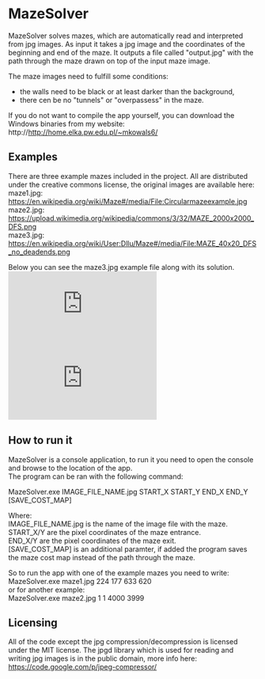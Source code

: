 # MazeSolver #
MazeSolver solves mazes, which are automatically read and interpreted from jpg images. As input it takes a jpg image and the coordinates of the beginning and end of the maze.
It outputs a file called "output.jpg" with the path through the maze drawn on top of the input maze image.

The maze images need to fulfill some conditions:
- the walls need to be black or at least darker than the background,
- there cen be no "tunnels" or "overpassess" in the maze.

If you do not want to compile the app yourself, you can download the Windows binaries from my website:   http://http://home.elka.pw.edu.pl/~mkowals6/

## Examples ##
There are three example mazes included in the project. All are distributed under the creative commons license, the original images are available here:  
maze1.jpg: https://en.wikipedia.org/wiki/Maze#/media/File:Circularmazeexample.jpg  
maze2.jpg: https://upload.wikimedia.org/wikipedia/commons/3/32/MAZE_2000x2000_DFS.png  
maze3.jpg: https://en.wikipedia.org/wiki/User:Dllu/Maze#/media/File:MAZE_40x20_DFS_no_deadends.png  

Below you can see the maze3.jpg example file along with its solution.  
![maze3.jpg](http://home.elka.pw.edu.pl/~mkowals6/lib/exe/fetch.php?media=wiki:maze3.jpg)  
![maze3_solved.jpg](http://home.elka.pw.edu.pl/~mkowals6/lib/exe/fetch.php?media=wiki:maze3_solved.jpg)

## How to run it ##
MazeSolver is a console application, to run it you need to open the console and browse to the location of the app.  
The program can be ran with the following command:

MazeSolver.exe IMAGE_FILE_NAME.jpg START_X START_Y END_X END_Y [SAVE_COST_MAP]

Where:  
IMAGE_FILE_NAME.jpg is the name of the image file with the maze.  
START_X/Y are the pixel coordinates of the maze entrance.  
END_X/Y are the pixel coordinates of the maze exit.  
[SAVE_COST_MAP] is an additional paramter, if added the program saves the maze cost map instead of the path through the maze.

So to run the app with one of the example mazes you need to write:
MazeSolver.exe maze1.jpg 224 177 633 620  
or for another example:  
MazeSolver.exe maze2.jpg 1 1 4000 3999

## Licensing ##
All of the code except the jpg compression/decompression is licensed under the MIT license.
The jpgd library which is used for reading and writing jpg images is in the public domain, more info here:
https://code.google.com/p/jpeg-compressor/

